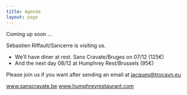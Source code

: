 ```yaml
---
title: Agenda
layout: page
---
```


Coming up soon ...

Sébastien Riffault/Sancerre is visiting us.

* We’ll have diner at rest. Sans Cravate/Bruges on 07/12 (125€)
* And the next day 08/12 at Humphrey Rest/Brussels (95€)

Please join us if you want after sending an email at jacques@trocavn.eu 

www.sanscravate.be
www.humphreyrestaurant.com

 






 




















